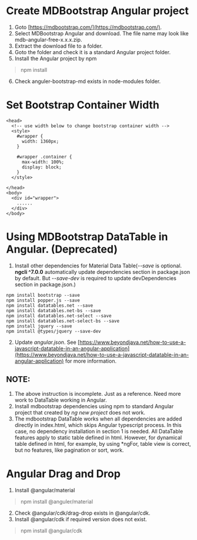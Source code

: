 # Create MDBootstrap Angular project

1. Goto [https://mdbootstrap.com/](https://mdbootstrap.com/).
2. Select MDBootstrap Angular and download. The file name may look like mdb-angular-free-x.x.x.zip.
3. Extract the download file to a folder.
4. Goto the folder and check it is a standard Angular project folder.
5. Install the Angular project by npm
> npm install 
6. Check anguler-bootstrap-md exists in node-modules folder.

# Set Bootstrap Container Width



```
<head>
  <!-- use width below to change bootstrap container width -->
  <style>
    #wrapper {
      width: 1360px;
    }

    #wrapper .container {
      max-width: 100%;
      display: block;
    }
  </style>

</head>
<body>
  <div id="wrapper">
    ......
  </div>
</body>
```

# Using MDBootstrap DataTable in Angular. (Deprecated)

1. Install other dependencies for Material Data Table(_--save_ is optional. **ngcli ^7.0.0** automatically update dependencies section in package.json by default. But _--save-dev_ is required to update devDependencies section in package.json.)
```
npm install bootstrap --save
npm install popper.js --save
npm install datatables.net --save
npm install datatables.net-bs --save
npm install datatables.net-select --save
npm install datatables.net-select-bs --save
npm install jquery --save
npm install @types/jquery --save-dev
```
2. Update _angular.json_. See [https://www.beyondjava.net/how-to-use-a-javascript-datatable-in-an-angular-application](https://www.beyondjava.net/how-to-use-a-javascript-datatable-in-an-angular-application) for more information.

## NOTE: 
1. The above instruction is incomplete. Just as a reference. Need more work to DataTable working in Angular.
2. Install mdbootstrap dependencies using npm to standard Angular project that created by _ng new project_ does not work.
3. The mdbootstrap DataTable works when all dependencies are added directly in index.html,  which skips Angular typescript process. In this case, no dependency installation in section 1 is needed. All DataTable features apply to static table defined in html. However, for dynamical table defined in html, for example, by using *ngFor, table view is correct, but no features, like pagination or sort, work.

# Angular Drag and Drop

1. Install @angular/material
> npm install @anguler/material
2. Check @angular/cdk/drag-drop exists in @angular/cdk.
2. Install @angular/cdk if required version does not exist.
> npm install @angular/cdk